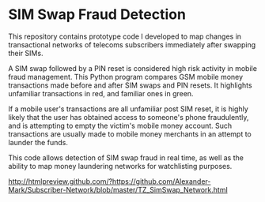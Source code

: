 # SIM Swap Fraud Detection
This repository contains prototype code I developed to map changes in transactional networks of telecoms subscribers immediately after swapping their SIMs.  

A SIM swap followed by a PIN reset is considered high risk activity in mobile fraud management. This Python program compares GSM mobile money transactions made before and after SIM swaps and PIN resets. It highlights unfamiliar transactions in red, and familiar ones in green. 

If a mobile user's transactions are all unfamiliar post SIM reset, it is highly likely that the user has obtained access to someone's phone fraudulently, and is attempting to empty the victim's mobile money account. Such transactions are usually made to mobile money merchants in an attempt to launder the funds. 

This code allows detection of SIM swap fraud in real time, as well as the ability to map money laundering networks for watchlisting purposes.  


 http://htmlpreview.github.com/?https://github.com/Alexander-Mark/Subscriber-Network/blob/master/TZ_SimSwap_Network.html
